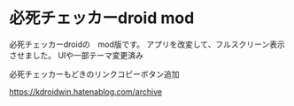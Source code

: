 # 必死チェッカーdroid mod
必死チェッカーdroidの　mod版です。
アプリを改変して、フルスクリーン表示させました。
UIや一部テーマ変更済み

必死チェッカーもどきのリンクコピーボタン追加


https://kdroidwin.hatenablog.com/archive
